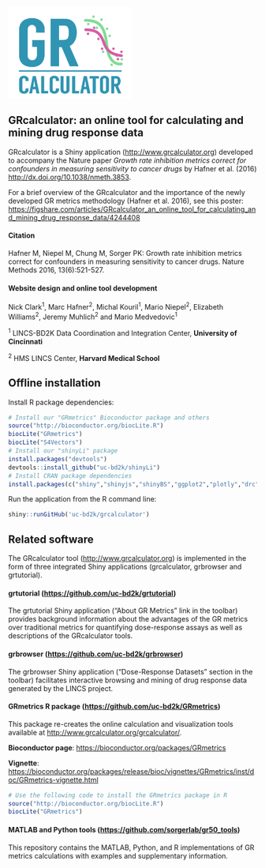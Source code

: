 <a href = http://www.grcalculator.org>
<img src="www/images/GRcalculator-logo.jpg" width="250">
</a>

## GRcalculator: an online tool for calculating and mining drug response data

GRcalculator is a Shiny application (http://www.grcalculator.org) developed to accompany the Nature paper *Growth rate inhibition metrics correct for confounders in measuring sensitivity to cancer drugs* by Hafner et al. (2016) http://dx.doi.org/10.1038/nmeth.3853.

For a brief overview of the GRcalculator and the importance of the newly developed GR metrics methodology (Hafner et al. 2016), see this poster:
https://figshare.com/articles/GRcalculator_an_online_tool_for_calculating_and_mining_drug_response_data/4244408

#### Citation
Hafner M, Niepel M, Chung M, Sorger PK: Growth rate inhibition metrics correct for confounders in measuring sensitivity to cancer drugs. Nature Methods 2016, 13(6):521-527.

#### Website design and online tool development

Nick Clark<sup>1</sup>, Marc Hafner<sup>2</sup>, Michal Kouril<sup>1</sup>, Mario Niepel<sup>2</sup>, Elizabeth Williams<sup>2</sup>, Jeremy Muhlich<sup>2</sup> and Mario Medvedovic<sup>1</sup>

<sup>1</sup> LINCS-BD2K Data Coordination and Integration Center, **University of Cincinnati**

<sup>2</sup> HMS LINCS Center, **Harvard Medical School**

## Offline installation

Install R package dependencies:

```r
# Install our "GRmetrics" Bioconductor package and others
source("http://bioconductor.org/biocLite.R")
biocLite("GRmetrics")
biocLite("S4Vectors")
# Install our "shinyLi" package
install.packages("devtools")
devtools::install_github("uc-bd2k/shinyLi")
# Install CRAN package dependencies
install.packages(c("shiny","shinyjs","shinyBS","ggplot2","plotly","drc","stringr","readr"))

```
Run the application from the R command line:
```r
shiny::runGitHub('uc-bd2k/grcalculator')
```
## Related software
The GRcalculator tool (http://www.grcalculator.org) is implemented in the form of three integrated Shiny applications (grcalculator, grbrowser and grtutorial).

#### grtutorial (https://github.com/uc-bd2k/grtutorial)
The grtutorial Shiny application (“About GR Metrics” link in the toolbar) provides background information about the advantages of the GR metrics over traditional metrics for quantifying dose-response assays as well as descriptions of the GRcalculator tools.

#### grbrowser (https://github.com/uc-bd2k/grbrowser)
The grbrowser Shiny application (“Dose-Response Datasets” section in the toolbar) facilitates interactive browsing and mining of drug response data generated by the LINCS project.

#### GRmetrics R package (https://github.com/uc-bd2k/GRmetrics)
This package re-creates the online calculation and visualization tools available at http://www.grcalculator.org/grcalculator/.

**Bioconductor page**: https://bioconductor.org/packages/GRmetrics

**Vignette**: https://bioconductor.org/packages/release/bioc/vignettes/GRmetrics/inst/doc/GRmetrics-vignette.html

```R
# Use the following code to install the GRmetrics package in R
source("http://bioconductor.org/biocLite.R")
biocLite("GRmetrics")
```

#### MATLAB and Python tools (https://github.com/sorgerlab/gr50_tools)
This repository contains the MATLAB, Python, and R implementations of GR metrics calculations with examples and supplementary information.